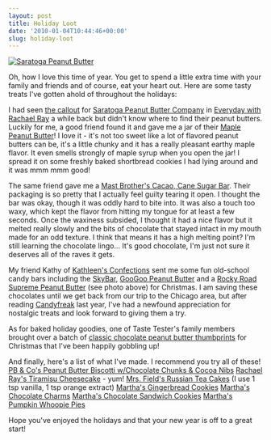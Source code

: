 ```yaml
---
layout: post
title: Holiday Loot
date: '2010-01-04T10:44:46+00:00'
slug: holiday-loot
---
```

<a href="http://www.flickr.com/photos/kstar810/4206547892/"><img src="http://farm5.static.flickr.com/4012/4206547892_aa0faf98db.jpg" alt="Saratoga Peanut Butter" /></a>

Oh, how I love this time of year. You get to spend a little extra time with your family and friends and of course, eat your heart out. Here are some tasty treats I've gotten ahold of throughout the holidays:

I had seen <a href="http://www.yopeanut.com/news/index.asp">the callout</a> for <a href="http://www.yopeanut.com/">Saratoga Peanut Butter Company</a> in <a href="http://www.rachaelraymag.com/">Everyday with Rachael Ray</a> a while back but didn't know where to find their peanut butters. Luckily for me, a good friend found it and gave me a jar of their <a href="http://www.yopeanut.com/our-products/index.asp">Maple Peanut Butter</a>! I love it - it's not too sweet like a lot of flavored peanut butters can be, it's a little chunky and it has a really pleasant earthy maple flavor. It even smells strongly of maple syrup when you open the jar! I spread it on some freshly baked shortbread cookies I had lying around and it was mmm mmm good!

The same friend gave me a <a href="http://www.mastbrotherschocolate.com/home.html">Mast Brother's Cacao, Cane Sugar Bar</a>. Their packaging is so pretty that I actually feel guilty tearing it open. I thought the bar was okay, though it was oddly hard to bite into. It was also a touch too waxy, which kept the flavor from hitting my tongue for at least a few seconds. Once the waxiness subsided, I thought it had a nice flavor but it melted really slowly and the bits of chocolate that stayed intact in my mouth made for an odd texture. I think that means it has a high melting point? I'm still learning the chocolate lingo... It's good chocolate, I'm just not sure it deserves all of the raves it gets.

My friend Kathy of <a href="http://www.kathleensconfections.com/">Kathleen's Confections</a> sent me some fun old-school candy bars including the <a href="http://www.cpbgallery.com/2008/07/18/necco-sky-bar-review/">SkyBar</a>, <a href="http://www.googoo.com/GooGooproduct.asp">GooGoo Peanut Butter</a> and a <a href="http://www.typetive.com/candyblog/item/rocky_road_supreme_peanut_butter/">Rocky Road Supreme Peanut Butter</a> (see photo above) for Christmas. I am saving these chocolates until we get back from our trip to the Chicago area, but after reading <a href="http://www.cpbgallery.com/2008/04/01/candyfreak-by-steve-almond/">Candyfreak</a> last year, I've had a newfound appreciation for nostalgic treats and look forward to giving them a try.

As for baked holiday goodies, one of Taste Tester's family members brought over a batch of <a href="http://www.cpbgallery.com/2008/03/02/good-ol-fashioned-fill-in-the-blank/">classic chocolate peanut butter thumbprints</a> for Christmas that I've been happily gobbling up! 

And finally, here's a list of what I've made. I recommend you try all of these!
<a href="http://www.cpbgallery.com/2009/11/19/peanut-butter-biscotti-w-chocolate-chunks-cocoa-nibs/">PB & Co's Peanut Butter Biscotti w/Chocolate Chunks & Cocoa Nibs</a>
<a href="http://www.rachaelraymag.com/Recipes/rachael-ray-magazine-recipe-index/dessert-recipes/Chocolate-Chip-Tiramisu-Cheesecake">Rachael Ray's Tiramisu Cheesecake</a> - yum!
<a href="http://www.recipesource.com/desserts/cookies/19/rec1961.html">Mrs. Field's Russian Tea Cakes</a> (I use 1 tsp vanilla, 1 tsp orange extract)
<a href="http://www.marthastewart.com/recipe/gingerbread-snowflakes?backto=true&backtourl=/photogallery/iced-decorated-and-shaped-cookies#slide_1">Martha's Gingerbread Cookies</a>
<a href="http://www.marthastewart.com/recipe/chocolate-charms">Martha's Chocolate Charms</a>
<a href="http://eastvillagekitchen.com/2009/07/06/cream-filled-chocolate-sandwich-cookies-recipe/">Martha's Chocolate Sandwich Cookies</a>
<a href="http://www.marthastewart.com/recipe/pumpkin-whoopie-pies">Martha's Pumpkin Whoopie Pies</a>

Hope you've enjoyed the holidays and that your new year is off to a great start!
